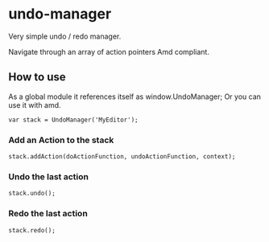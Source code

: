 undo-manager
============

Very simple undo / redo manager.

Navigate through an array of action pointers
Amd compliant.

How to use
-------

As a global module it references itself as window.UndoManager;
Or you can use it with amd.

```
var stack = UndoManager('MyEditor');
```

### Add an Action to the stack

```
stack.addAction(doActionFunction, undoActionFunction, context);
```

### Undo the last action

```
stack.undo();
```


### Redo the last action

```
stack.redo();
```

